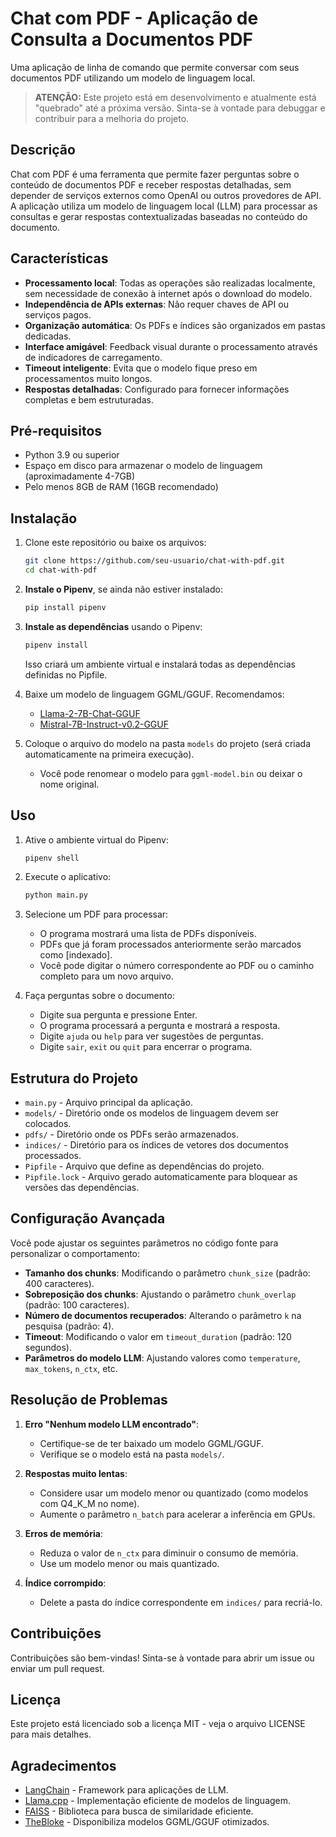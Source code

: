 # Chat com PDF - Aplicação de Consulta a Documentos PDF

Uma aplicação de linha de comando que permite conversar com seus documentos PDF utilizando um modelo de linguagem local.

> **ATENÇÃO:** Este projeto está em desenvolvimento e atualmente está "quebrado" até a próxima versão. Sinta-se à vontade para debuggar e contribuir para a melhoria do projeto.

## Descrição

Chat com PDF é uma ferramenta que permite fazer perguntas sobre o conteúdo de documentos PDF e receber respostas detalhadas, sem depender de serviços externos como OpenAI ou outros provedores de API. A aplicação utiliza um modelo de linguagem local (LLM) para processar as consultas e gerar respostas contextualizadas baseadas no conteúdo do documento.

## Características

- **Processamento local**: Todas as operações são realizadas localmente, sem necessidade de conexão à internet após o download do modelo.
- **Independência de APIs externas**: Não requer chaves de API ou serviços pagos.
- **Organização automática**: Os PDFs e índices são organizados em pastas dedicadas.
- **Interface amigável**: Feedback visual durante o processamento através de indicadores de carregamento.
- **Timeout inteligente**: Evita que o modelo fique preso em processamentos muito longos.
- **Respostas detalhadas**: Configurado para fornecer informações completas e bem estruturadas.

## Pré-requisitos

- Python 3.9 ou superior
- Espaço em disco para armazenar o modelo de linguagem (aproximadamente 4-7GB)
- Pelo menos 8GB de RAM (16GB recomendado)

## Instalação

1. Clone este repositório ou baixe os arquivos:

   ```bash
   git clone https://github.com/seu-usuario/chat-with-pdf.git
   cd chat-with-pdf
   ```

2. **Instale o Pipenv**, se ainda não estiver instalado:

   ```bash
   pip install pipenv
   ```

3. **Instale as dependências** usando o Pipenv:

   ```bash
   pipenv install
   ```

   Isso criará um ambiente virtual e instalará todas as dependências definidas no Pipfile.

4. Baixe um modelo de linguagem GGML/GGUF. Recomendamos:
   - [Llama-2-7B-Chat-GGUF](https://huggingface.co/TheBloke/Llama-2-7B-Chat-GGUF)
   - [Mistral-7B-Instruct-v0.2-GGUF](https://huggingface.co/TheBloke/Mistral-7B-Instruct-v0.2-GGUF)

5. Coloque o arquivo do modelo na pasta `models` do projeto (será criada automaticamente na primeira execução).
   - Você pode renomear o modelo para `ggml-model.bin` ou deixar o nome original.

## Uso

1. Ative o ambiente virtual do Pipenv:

   ```bash
   pipenv shell
   ```

2. Execute o aplicativo:

   ```bash
   python main.py
   ```

3. Selecione um PDF para processar:
   - O programa mostrará uma lista de PDFs disponíveis.
   - PDFs que já foram processados anteriormente serão marcados como [indexado].
   - Você pode digitar o número correspondente ao PDF ou o caminho completo para um novo arquivo.

4. Faça perguntas sobre o documento:
   - Digite sua pergunta e pressione Enter.
   - O programa processará a pergunta e mostrará a resposta.
   - Digite `ajuda` ou `help` para ver sugestões de perguntas.
   - Digite `sair`, `exit` ou `quit` para encerrar o programa.

## Estrutura do Projeto

- `main.py` - Arquivo principal da aplicação.
- `models/` - Diretório onde os modelos de linguagem devem ser colocados.
- `pdfs/` - Diretório onde os PDFs serão armazenados.
- `indices/` - Diretório para os índices de vetores dos documentos processados.
- `Pipfile` - Arquivo que define as dependências do projeto.
- `Pipfile.lock` - Arquivo gerado automaticamente para bloquear as versões das dependências.

## Configuração Avançada

Você pode ajustar os seguintes parâmetros no código fonte para personalizar o comportamento:

- **Tamanho dos chunks**: Modificando o parâmetro `chunk_size` (padrão: 400 caracteres).
- **Sobreposição dos chunks**: Ajustando o parâmetro `chunk_overlap` (padrão: 100 caracteres).
- **Número de documentos recuperados**: Alterando o parâmetro `k` na pesquisa (padrão: 4).
- **Timeout**: Modificando o valor em `timeout_duration` (padrão: 120 segundos).
- **Parâmetros do modelo LLM**: Ajustando valores como `temperature`, `max_tokens`, `n_ctx`, etc.

## Resolução de Problemas

1. **Erro "Nenhum modelo LLM encontrado"**:
   - Certifique-se de ter baixado um modelo GGML/GGUF.
   - Verifique se o modelo está na pasta `models/`.

2. **Respostas muito lentas**:
   - Considere usar um modelo menor ou quantizado (como modelos com Q4_K_M no nome).
   - Aumente o parâmetro `n_batch` para acelerar a inferência em GPUs.

3. **Erros de memória**:
   - Reduza o valor de `n_ctx` para diminuir o consumo de memória.
   - Use um modelo menor ou mais quantizado.

4. **Índice corrompido**:
   - Delete a pasta do índice correspondente em `indices/` para recriá-lo.

## Contribuições

Contribuições são bem-vindas! Sinta-se à vontade para abrir um issue ou enviar um pull request.

## Licença

Este projeto está licenciado sob a licença MIT - veja o arquivo LICENSE para mais detalhes.

## Agradecimentos

- [LangChain](https://github.com/hwchase17/langchain) - Framework para aplicações de LLM.
- [Llama.cpp](https://github.com/ggerganov/llama.cpp) - Implementação eficiente de modelos de linguagem.
- [FAISS](https://github.com/facebookresearch/faiss) - Biblioteca para busca de similaridade eficiente.
- [TheBloke](https://huggingface.co/TheBloke) - Disponibiliza modelos GGML/GGUF otimizados.
